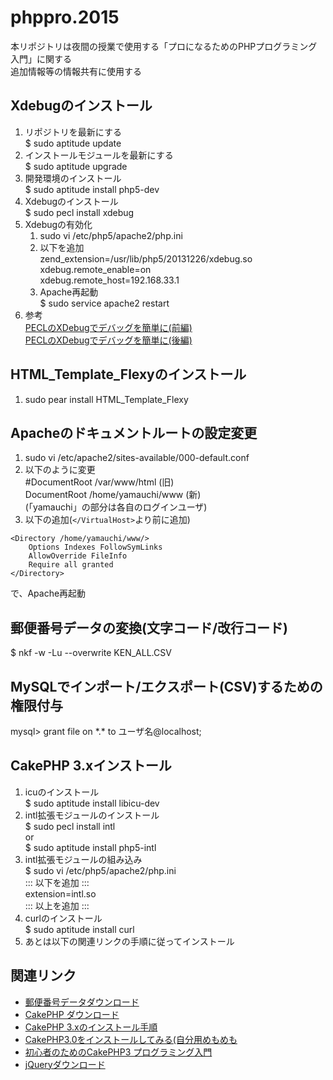 # phppro.2015

本リポジトリは夜間の授業で使用する「プロになるためのPHPプログラミング入門」に関する  
追加情報等の情報共有に使用する

## Xdebugのインストール

1. リポジトリを最新にする  
$ sudo aptitude update
1. インストールモジュールを最新にする  
$ sudo aptitude upgrade
1. 開発環境のインストール  
$ sudo aptitude install php5-dev
1. Xdebugのインストール  
$ sudo pecl install xdebug
1. Xdebugの有効化
	1. sudo vi /etc/php5/apache2/php.ini
	1. 以下を追加  
	zend_extension=/usr/lib/php5/20131226/xdebug.so  
	xdebug.remote_enable=on  
	xdebug.remote_host=192.168.33.1
	1. Apache再起動  
	$ sudo service apache2 restart
1. 参考  
<a href="http://www.atmarkit.co.jp/ait/articles/1103/31/news106.html" target="_blank">PECLのXDebugでデバッグを簡単に(前編)</a>  
<a href="http://www.atmarkit.co.jp/ait/articles/1105/25/news125.html" target="_blank">PECLのXDebugでデバッグを簡単に(後編)</a>  


## HTML\_Template_Flexyのインストール

1. sudo pear install HTML\_Template_Flexy

## Apacheのドキュメントルートの設定変更

1.  sudo vi /etc/apache2/sites-available/000-default.conf
1. 以下のように変更  
\#DocumentRoot /var/www/html (旧)  
DocumentRoot /home/yamauchi/www (新)  
(「yamauchi」の部分は各自のログインユーザ)
1. 以下の追加(```</VirtualHost>```より前に追加)
```
<Directory /home/yamauchi/www/>
	Options Indexes FollowSymLinks
	AllowOverride FileInfo
	Require all granted
</Directory>
```
で、Apache再起動

## 郵便番号データの変換(文字コード/改行コード)

$ nkf -w -Lu --overwrite KEN_ALL.CSV

## MySQLでインポート/エクスポート(CSV)するための権限付与

mysql> grant file on \*.\* to ユーザ名@localhost;


## CakePHP 3.xインストール

1. icuのインストール  
$ sudo aptitude install libicu-dev
1. intl拡張モジュールのインストール  
$ sudo pecl install intl  
or  
$ sudo aptitude install php5-intl
1. intl拡張モジュールの組み込み  
$ sudo vi /etc/php5/apache2/php.ini  
::: 以下を追加 :::  
extension=intl.so  
::: 以上を追加 :::  
1. curlのインストール  
$ sudo aptitude install curl
1. あとは以下の関連リンクの手順に従ってインストール

## 関連リンク

- <a href="http://www.post.japanpost.jp/zipcode/dl/kogaki-zip.html" target="_blank">郵便番号データダウンロード</a>
- <a href="https://github.com/cakephp/cakephp/tags" target="_blank">CakePHP ダウンロード</a>
- <a href="http://book.cakephp.org/3.0/ja/installation.html" target="_blank">CakePHP 3.xのインストール手順</a>
- <a href="http://qiita.com/ysnsyks2/items/176cfddbdf1f79d65a75" target="_blank">CakePHP3.0をインストールしてみる(自分用めもめも</a>
- <a href="http://libro.tuyano.com/index2?id=4536003" target="_blank">初心者のためのCakePHP3 プログラミング入門</a>
- <a href="http://jquery.com/download/" target="_blank">jQueryダウンロード</a>